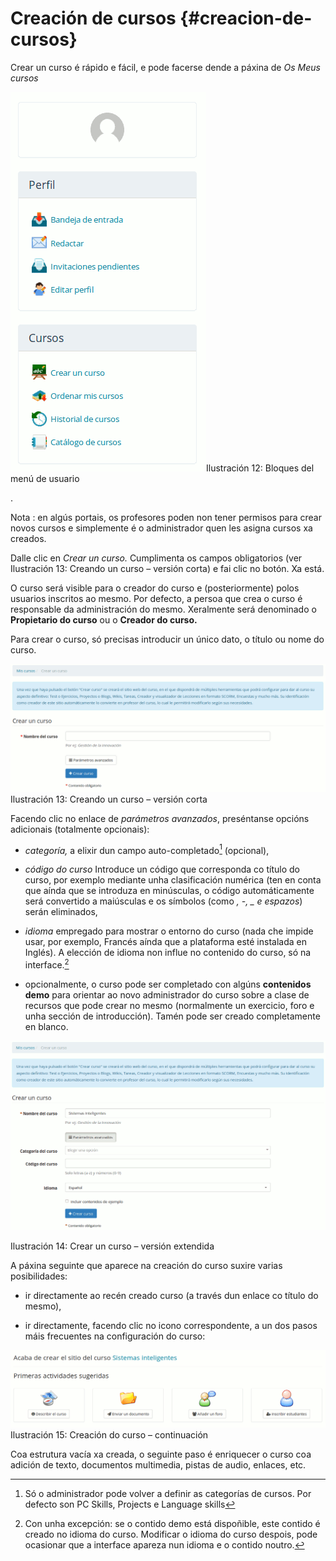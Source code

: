 # Creación de cursos {#creacion-de-cursos}

Crear un curso é rápido e fácil, e pode facerse dende a páxina de _Os Meus cursos_

![](assets/images14.png)Ilustración 12: Bloques del menú de usuario

.

Nota : en algús portais, os profesores poden non tener permisos para crear novos cursos e simplemente é o administrador quen les asigna cursos xa creados.

Dalle clic en _Crear un curso._ Cumplimenta os campos obligatorios (ver Ilustración 13: Creando un curso – versión corta) e fai clic no botón. Xa está.

O curso será visible para o creador do curso e (posteriormente) polos usuarios inscritos ao mesmo. Por defecto, a persoa que crea o curso é responsable da administración do mesmo. Xeralmente será denominado o **Propietario do curso** ou o **Creador do curso.**

Para crear o curso, só precisas introducir un único dato, o título ou nome do curso.

![](assets/images15.png)Ilustración 13: Creando un curso – versión corta

Facendo clic no enlace de _parámetros avanzados_, preséntanse opcións adicionais (totalmente opcionais):

*   _categoría,_ a elixir dun campo auto-completado[^5] (opcional),

*   _código do curso_ Introduce un código que corresponda co título do curso, por exemplo mediante unha clasificación numérica (ten en conta que aínda que se introduza en minúsculas, o código automáticamente será convertido a maiúsculas e os símbolos (como _, -, _ e espazos_) serán eliminados,

*   _idioma_ empregado para mostrar o entorno do curso (nada che impide usar, por exemplo, Francés aínda que a plataforma esté instalada en Inglés). A elección de idioma non influe no contenido do curso, só na interface.[^6]

*   opcionalmente, o curso pode ser completado con algúns **contenidos demo** para orientar ao novo administrador do curso sobre a clase de recursos que pode crear no mesmo (normalmente un exercicio, foro e unha sección de introducción). Tamén pode ser creado completamente en blanco.

![](assets/images16.png)

Ilustración 14: Crear un curso – versión extendida

A páxina seguinte que aparece na creación do curso suxire varias posibilidades:

*   ir directamente ao recén creado curso (a través dun enlace co título do mesmo),

*   ir directamente, facendo clic no icono correspondente, a un dos pasos máis frecuentes na configuración do curso:

![](assets/images271.png)Ilustración 15: Creación do curso – continuación

Coa estrutura vacía xa creada, o seguinte paso é enriquecer o curso coa adición de texto, documentos multimedia, pistas de audio, enlaces, etc.

[^5]: Só o administrador pode volver a definir as categorías de cursos. Por defecto son PC Skills, Projects e Language skills

[^6]: Con unha excepción: se o contido demo está dispoñible, este contido é creado no idioma do curso. Modificar o idioma do curso despois, pode ocasionar que a interface apareza nun idioma e o contido noutro.